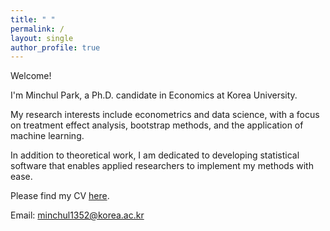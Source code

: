 ```yaml
---
title: " "
permalink: /
layout: single
author_profile: true
---
```

Welcome!

I'm Minchul Park, a Ph.D. candidate in Economics at Korea University.

My research interests include econometrics and data science, with a focus on treatment effect analysis, bootstrap methods, and the application of machine learning.

In addition to theoretical work, I am dedicated to developing statistical software that enables applied researchers to implement my methods with ease.

Please find my CV [here](/files/CV_20250815.pdf).

Email: [minchul1352@korea.ac.kr](mailto:minchul1352@korea.ac.kr)
